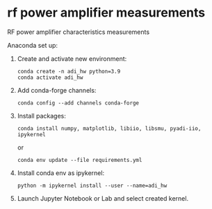 # rf power amplifier measurements
 RF power amplifier characteristics measurements

Anaconda set up:

1. Create and activate new environment:
    ```
    conda create -n adi_hw python=3.9
    conda activate adi_hw
    ```
2. Add conda-forge channels:
    ```
    conda config --add channels conda-forge
    ```
3. Install packages:
    ```
    conda install numpy, matplotlib, libiio, libsmu, pyadi-iio, ipykernel
    ```
    or
    ```
    conda env update --file requirements.yml
    ```
4. Install conda env as ipykernel:
    ```
    python -m ipykernel install --user --name=adi_hw
    ```

5. Launch Jupyter Notebook or Lab and select created kernel.